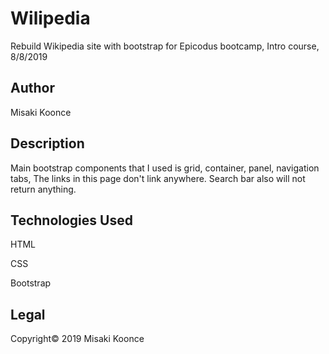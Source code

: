 # Wilipedia

Rebuild Wikipedia site with bootstrap for Epicodus bootcamp, Intro course, 8/8/2019


## Author
Misaki Koonce


## Description
Main bootstrap components that I used is grid, container, panel, navigation tabs, The links in this page don't link anywhere. Search bar also will not return anything.


## Technologies Used
HTML

CSS

Bootstrap


## Legal
Copyright© 2019 Misaki Koonce